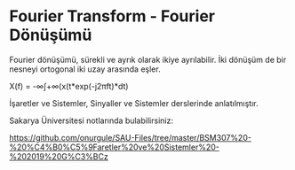 # Fourier Transform - Fourier Dönüşümü

Fourier dönüşümü, sürekli ve ayrık olarak ikiye ayrılabilir. İki dönüşüm de bir nesneyi ortogonal iki uzay arasında eşler.

X(f) = -∞∫+∞(x(t*exp(-j2πft)*dt)

İşaretler ve Sistemler, Sinyaller ve Sistemler derslerinde anlatılmıştır.

Sakarya Üniversitesi notlarında bulabilirsiniz:

https://github.com/onurgule/SAU-Files/tree/master/BSM307%20-%20%C4%B0%C5%9Faretler%20ve%20Sistemler%20-%202019%20G%C3%BCz

